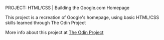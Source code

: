 PROJECT: HTML/CSS | Building the Google.com Homepage

This project is a recreation of Google's homepage, using basic HTML/CSS skills learned through The Odin Project

More info about this project at [The Odin Project](http://www.theodinproject.com/web-development-101/html-css)
